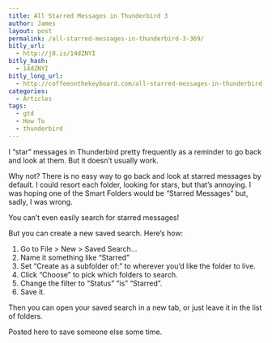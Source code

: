 ```yaml
---
title: All Starred Messages in Thunderbird 3
author: James
layout: post
permalink: /all-starred-messages-in-thunderbird-3-369/
bitly_url:
  - http://j0.is/14dZNYI
bitly_hash:
  - 14dZNYI
bitly_long_url:
  - http://coffeeonthekeyboard.com/all-starred-messages-in-thunderbird-3-369/
categories:
  - Articles
tags:
  - gtd
  - How To
  - thunderbird
---
```

I &#8220;star&#8221; messages in Thunderbird pretty frequently as a reminder to go back and look at them. But it doesn&#8217;t usually work.

Why not? There is no easy way to go back and look at starred messages by default. I could resort each folder, looking for stars, but that&#8217;s annoying. I was hoping one of the Smart Folders would be &#8220;Starred Messages&#8221; but, sadly, I was wrong.

You can&#8217;t even easily search for starred messages!

But you can create a new saved search. Here&#8217;s how:

  1. Go to File > New > Saved Search&#8230;
  2. Name it something like &#8220;Starred&#8221;
  3. Set &#8220;Create as a subfolder of:&#8221; to wherever you&#8217;d like the folder to live.
  4. Click &#8220;Choose&#8221; to pick which folders to search.
  5. Change the filter to &#8220;Status&#8221; &#8220;is&#8221; &#8220;Starred&#8221;.
  6. Save it.

Then you can open your saved search in a new tab, or just leave it in the list of folders.

Posted here to save someone else some time.